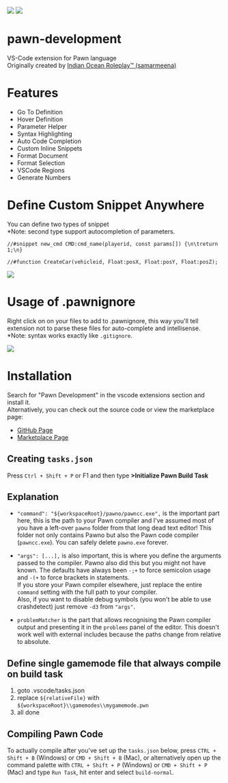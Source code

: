 [![](https://img.shields.io/badge/Discord-5865F2?style=for-the-badge&logo=discord&logoColor=white)](https://discord.gg/samp)  [![](https://img.shields.io/badge/website-000000?style=for-the-badge&logo=About.me&logoColor=white)](https://open.mp)

# pawn-development

VS-Code extension for Pawn language  
Originally created by [Indian Ocean Roleplay™ (samarmeena)](https://github.com/samarmeena)


# Features
- Go To Definition
- Hover Definition
- Parameter Helper
- Syntax Highlighting
- Auto Code Completion
- Custom Inline Snippets
- Format Document
- Format Selection
- VSCode Regions
- Generate Numbers


# Define Custom Snippet Anywhere
You can define two types of snippet  
\*Note: second type support autocompletion of parameters.

```
//#snippet new_cmd CMD:cmd_name(playerid, const params[]) {\n\treturn 1;\n}

//#function CreateCar(vehicleid, Float:posX, Float:posY, Float:posZ);
```

![](https://github.com/openmultiplayer/vscode-pawn/blob/master/assets/snippet.gif)

# Usage of .pawnignore
Right click on on your files to add to .pawnignore, this way you'll tell extension not to parse these files for auto-complete and intellisense.  
\*Note: syntax works exactly like `.gitignore`.

![](https://github.com/openmultiplayer/vscode-pawn/blob/master/assets/pawnignore.gif)

# Installation
Search for "Pawn Development" in the vscode extensions section and install it.  
Alternatively, you can check out the source code or view the marketplace page:

- [GitHub Page](https://github.com/openmultiplayer/vscode-pawn)
- [Marketplace Page](https://marketplace.visualstudio.com/items?itemName=openmp.pawn-development)


## Creating `tasks.json`
Press `Ctrl + Shift + P` or F1 and then type **>Initialize Pawn Build Task**


## Explanation
- `"command": "${workspaceRoot}/pawno/pawncc.exe",` is the important part here,
this is the path to your Pawn compiler and I've assumed most of you have a
left-over `pawno` folder from that long dead text editor! This folder not only
contains Pawno but also the Pawn code compiler (`pawncc.exe`). You can safely
delete `pawno.exe` forever.

- `"args": [...],` is also important, this is where you define the arguments
passed to the compiler. Pawno also did this but you might not have known. The
defaults have always been `-;+` to force semicolon usage and `-(+` to force
brackets in statements.  
If you store your Pawn compiler elsewhere, just replace the entire `command`
setting with the full path to your compiler.  
Also, if you want to disable debug symbols (you won't be able to use
crashdetect) just remove `-d3` from `"args"`.

- `problemMatcher` is the part that allows recognising the Pawn compiler output
and presenting it in the `problems` panel of the editor. This doesn't work well
with external includes because the paths change from relative to absolute.


## Define single gamemode file that always compile on build task
1. goto .vscode/tasks.json
2. replace `${relativeFile}` with `${workspaceRoot}\\gamemodes\\mygamemode.pwn`
3. all done


## Compiling Pawn Code
To actually compile after you've set up the `tasks.json` below, press
`CTRL + Shift + B` (Windows) or `CMD + Shift + B` (Mac), or alternatively open up the
command palette with `CTRL + Shift + P` (Windows) or `CMD + Shift + P` (Mac) and type
`Run Task`, hit enter and select `build-normal`.
